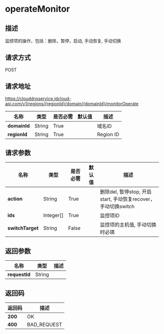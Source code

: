 # operateMonitor


## 描述
监控项的操作，包括：删除，暂停，启动, 手动恢复, 手动切换

## 请求方式
POST

## 请求地址
https://clouddnsservice.jdcloud-api.com/v1/regions/{regionId}/domain/{domainId}/monitorOperate

|名称|类型|是否必需|默认值|描述|
|---|---|---|---|---|
|**domainId**|String|True||域名ID|
|**regionId**|String|True||Region ID|

## 请求参数
|名称|类型|是否必需|默认值|描述|
|---|---|---|---|---|
|**action**|String|True||删除del, 暂停stop, 开启start, 手动恢复recover，手动切换switch|
|**ids**|Integer[]|True||监控项ID|
|**switchTarget**|String|False||监控项的主机值, 手动切换时必填|


## 返回参数
|名称|类型|描述|
|---|---|---|
|**requestId**|String||



## 返回码
|返回码|描述|
|---|---|
|**200**|OK|
|**400**|BAD_REQUEST|
